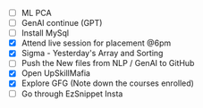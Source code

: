 - [ ] ML PCA
- [ ] GenAI continue (GPT)
- [ ] Install MySql
- [x] Attend live session for placement @6pm
- [x] Sigma - Yesterday's Array and Sorting
- [ ] Push the New files from NLP / GenAI to GitHub
- [x] Open UpSkillMafia
- [x] Explore GFG (Note down the courses enrolled)
- [ ] Go through EzSnippet Insta